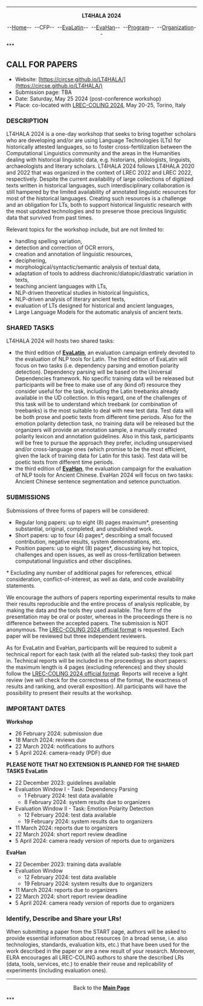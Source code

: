 ***
<p style="text-align: center;"><b>LT4HALA 2024</b></p>
<p style="text-align: center;">--<a href="index">Home</a>--&nbsp;&nbsp;--CFP--&nbsp;&nbsp;--<a href="EvaLatin">EvaLatin</a>--&nbsp;&nbsp;--<a href="EvaHan">EvaHan</a>--&nbsp;&nbsp;--<a href="Program">Program</a>--&nbsp;&nbsp;--<a href="organization">Organization</a>--</p>
***

## CALL FOR PAPERS

- Website: [https://circse.github.io/LT4HALA/](https://circse.github.io/LT4HALA/)
- Submission page: TBA
- Date: Saturday, May 25 2024 (post-conference workshop)
- Place: co-located with [LREC-COLING 2024](https://lrec-coling-2024.org), May 20-25, Torino, Italy

### DESCRIPTION

LT4HALA 2024 is a one-day workshop that seeks to bring together scholars who are developing and/or are using Language Technologies (LTs) for historically attested languages, so to foster cross-fertilization between the Computational Linguistics community and the areas in the Humanities dealing with historical linguistic data, e.g. historians, philologists, linguists, archaeologists and literary scholars. LT4HALA 2024 follows LT4HALA 2020 and 2022 that was organized in the context of LREC 2022 and LREC 2022, respectively. Despite the current availability of large collections of digitized texts written in historical languages, such interdisciplinary collaboration is still hampered by the limited availability of annotated linguistic resources for most of the historical languages. Creating such resources is a challenge and an obligation for LTs, both to support historical linguistic research with the most updated technologies and to preserve those precious linguistic data that survived from past times.

Relevant topics for the workshop include, but are not limited to: 
- handling spelling variation, 
- detection and correction of OCR errors, 
- creation and annotation of linguistic resources, 
- deciphering, 
- morphological/syntactic/semantic analysis of textual data,
- adaptation of tools to address diachronic/diatopic/diastratic variation in texts, 
- teaching ancient languages with LTs, 
- NLP-driven theoretical studies in historical linguistics,
- NLP-driven analysis of literary ancient texts,
- evaluation of LTs designed for historical and ancient languages,
- Large Language Models for the automatic analysis of ancient texts.

### SHARED TASKS
LT4HALA 2024 will hosts two shared tasks:
- the third edition of [**EvaLatin**](EvaLatin), an evaluation campaign entirely devoted to the evaluation of NLP tools for Latin. The third edition of EvaLatin will focus on two tasks (i.e. dependency parsing and emotion polarity detection). Dependency parsing will be based on the Universal Dependencies framework. No specific training data will be released but participants will be free to make use of any (kind of) resource they consider useful for the task, including the Latin treebanks already available in the UD collection. In this regard, one of the challenges of this task will be to understand which treebank (or combination of treebanks) is the most suitable to deal with new test data. Test data will be both prose and poetic texts from different time periods. Also for the emotion polarity detection task, no training data will be released but the organizers will provide an annotation sample, a manually created polarity lexicon and annotation guidelines. Also in this task, participants will be free to pursue the approach they prefer, including unsupervised and/or cross-language ones (which promise to be the most efficient, given the lack of training data for Latin for this task). Test data will be poetic texts from different time periods.
- the third edition of [**EvaHan**](EvaHan), the evaluation campaign for the evaluation of NLP tools for Ancient Chinese. EvaHan 2024 will focus on two tasks: Ancient Chinese sentence segmentation and setence punctuation.


### SUBMISSIONS
Submissions of three forms of papers will be considered:
- Regular long papers: up to eight (8) pages maximum\*, presenting substantial, original, completed, and unpublished work.
- Short papers: up to four (4) pages\*, describing a small focused contribution, negative results, system demonstrations, etc.
- Position papers: up to eight (8) pages\*, discussing key hot topics, challenges and open issues, as well as cross-fertilization between computational linguistics and other disciplines.
  
\* Excluding any number of additional pages for references, ethical consideration, conflict-of-interest, as well as data, and code availability statements.

We encourage the authors of papers reporting experimental results to make their results reproducible and the entire process of analysis replicable, by making the data and the tools they used available. The form of the presentation may be oral or poster, whereas in the proceedings there is no difference between the accepted papers. The submission is NOT anonymous. The [LREC-COLING 2024 official format](https://lrec-coling-2024.org/authors-kit/) is requested. Each paper will be reviewed but three independent reviewers.

As for EvaLatin and EvaHan, participants will be required to submit a technical report for each task (with all the related sub-tasks) they took part in. Technical reports will be included in the proceedings as short papers: the maximum length is 4 pages (excluding references) and they should follow the [LREC-COLING 2024 official format](https://lrec-coling-2024.org/authors-kit/). Reports will receive a light review (we will check for the correctness of the format, the exactness of results and ranking, and overall exposition). All participants will have the possibility to present their results at the workshop.

### IMPORTANT DATES
**Workshop**
- 26 February 2024: submission due
- 18 March 2024: reviews due
- 22 March 2024: notifications to authors
- 5 April 2024: camera-ready (PDF) due


**PLEASE NOTE THAT NO EXTENSION IS PLANNED FOR THE SHARED TASKS**
**EvaLatin** 
- 22 December 2023: guidelines available
- Evaluation Window I - Task: Dependency Parsing
  - 1 February 2024: test data available
  - 8 February 2024: system results due to organizers
- Evaluation Window II - Task: Emotion Polarity Detection
  - 12 February 2024: test data available
  - 19 February 2024: system results due to organizers
- 11 March 2024: reports due to organizers
- 22 March 2024: short report review deadline
- 5 April 2024: camera ready version of reports due to organizers

**EvaHan** 
- 22 December 2023: training data available
- Evaluation Window
  - 12 February 2024: test data available
  - 19 February 2024: system results due to organizers
- 11 March 2024: reports due to organizers
- 22 March 2024: short report review deadline
- 5 April 2024: camera ready version of reports due to organizers


### Identify, Describe and Share your LRs!
When submitting a paper from the START page, authors will be asked to provide essential information about resources (in a broad sense, i.e. also technologies, standards, evaluation kits, etc.) that have been used for the work described in the paper or are a new result of your research. Moreover, ELRA encourages all LREC-COLING authors to share the described LRs (data, tools, services, etc.) to enable their reuse and replicability of experiments (including evaluation ones).

***
<p style="text-align: center;">Back to the <a href="https://circse.github.io/LT4HALA/"><b>Main Page</b></a></p>
***
